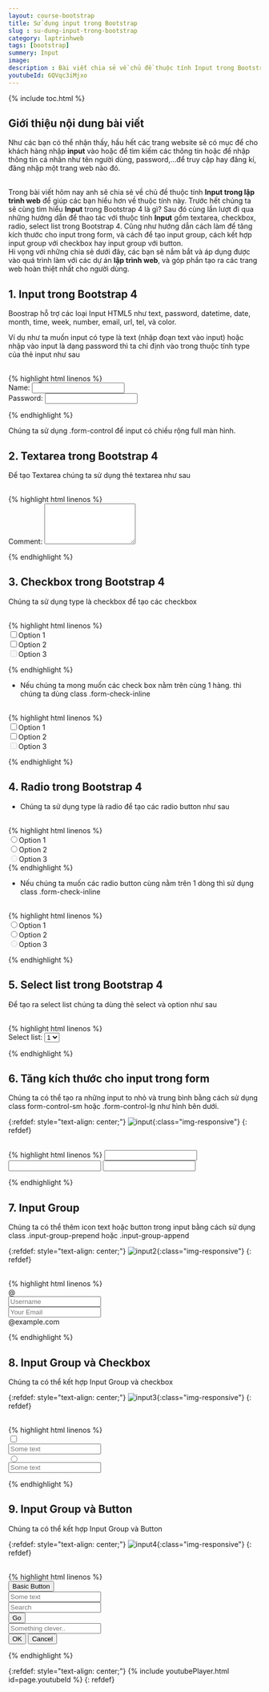 ```yaml
---
layout: course-bootstrap
title: Sử dụng input trong Bootstrap 
slug : su-dung-input-trong-bootstrap
category: laptrinhweb
tags: [bootstrap]
summery: Input
image:
description : Bài viết chia sẻ về chủ đề thuộc tính Input trong Bootstrap dùng áp dụng vào lập trình web. Để giúp các bạn hiểu hơn về thuộc tính này, trước hết bài viết sẽ giải thích, giới thiệu để hiểu được Input trong Bootstrap 4 là gì? Sau đó cùng lần lượt đi qua những hướng dẫn để thao tác với thuộc tính Input trong lập trình web gồm textarea, checkbox, radio, select list trong Bootstrap 4. Cũng như hướng dẫn cách làm để tăng kích thước cho input trong form, và cách để tạo input group, cách kết hợp input group với checkbox hay input group với button.
youtubeId: 6QVqc3iMjxo
---
```


{% include toc.html %}

## **Giới thiệu nội dung bài viết**

Như các bạn có thể nhận thấy, hầu hết các trang website sẽ có mục để cho khách hàng nhập <b>input</b> vào hoặc để tìm kiếm các thông tin hoặc để nhập thông tin cá nhân như tên người dùng, password,…để truy cập hay đăng kí, đăng nhập một trang web nào đó.

<br>
Trong bài viết hôm nay anh sẽ chia sẻ về chủ đề thuộc tính <b>Input trong lập trình web</b> để giúp các bạn hiểu hơn về thuộc tính này. Trước hết chúng ta sẽ cùng tìm hiểu <b>Input</b> trong Bootstrap 4 là gì? Sau đó cùng lần lượt đi qua những hướng dẫn để thao tác với thuộc tính <b>Input</b> gồm textarea, checkbox, radio, select list trong Bootstrap 4. Cũng như hướng dẫn cách làm để tăng kích thước cho input trong form, và cách để tạo input group, cách kết hợp input group với checkbox hay input group với button.

<br>
Hi vọng với những chia sẻ dưới đây, các bạn sẽ nắm bắt và áp dụng được vào quá trình làm với các dự án <b>lập trình web</b>, và góp phần tạo ra các trang web hoàn thiệt nhất cho người dùng.


## **1. Input trong Bootstrap 4**

Boostrap hỗ trợ các loại Input HTML5 như text, password, datetime, date, month, time, week, number, email, url, tel, và color.

Ví dụ như ta muốn input có type là text (nhập đoạn text vào input) hoặc nhập vào input là dạng password thì ta chỉ định vào trong thuộc tính type của thẻ input như sau



<br>
{% highlight html  linenos %}

  <div class="form-group">
  <label for="usr">Name:</label>
  <input type="text" class="form-control" id="usr">
</div>
<div class="form-group">
  <label for="pwd">Password:</label>
  <input type="password" class="form-control" id="pwd">
</div> 

{% endhighlight %}

Chúng ta sử dụng .form-control để input có chiều rộng full màn hình.

## **2. Textarea trong Bootstrap 4**

Để tạo Textarea chúng ta sử dụng thẻ textarea như sau


<br>
{% highlight html  linenos %}

<div class="form-group">
  <label for="comment">Comment:</label>
  <textarea class="form-control" rows="5" id="comment"></textarea>
</div> 

{% endhighlight %}

## **3. Checkbox trong Bootstrap 4**

Chúng ta sử dụng type là checkbox để tạo các checkbox 

<br>
{% highlight html  linenos %}

 <div class="form-check">
  <label class="form-check-label">
    <input type="checkbox" class="form-check-input" value="">Option 1
  </label>
</div>
<div class="form-check">
  <label class="form-check-label">
    <input type="checkbox" class="form-check-input" value="">Option 2
  </label>
</div>
<div class="form-check">
  <label class="form-check-label">
    <input type="checkbox" class="form-check-input" value="" disabled>Option 3
  </label>
</div> 

{% endhighlight %}

- Nếu chúng ta mong muốn các check box nằm trên cùng 1 hàng. thì chúng ta dùng class .form-check-inline

<br>
{% highlight html  linenos %}

 <div class="form-check-inline">
  <label class="form-check-label">
    <input type="checkbox" class="form-check-input" value="">Option 1
  </label>
</div>
<div class="form-check-inline">
  <label class="form-check-label">
    <input type="checkbox" class="form-check-input" value="">Option 2
  </label>
</div>
<div class="form-check-inline">
  <label class="form-check-label">
    <input type="checkbox" class="form-check-input" value="" disabled>Option 3
  </label>
</div> 

{% endhighlight %}

## **4. Radio trong Bootstrap 4**

- Chúng ta sử dụng type là radio để tạo các radio button như sau

<br>
{% highlight html  linenos %}

 <div class="form-check">
  <label class="form-check-label">
    <input type="radio" class="form-check-input" name="optradio">Option 1
  </label>
</div>
<div class="form-check">
  <label class="form-check-label">
    <input type="radio" class="form-check-input" name="optradio">Option 2
  </label>
</div>
<div class="form-check disabled">
  <label class="form-check-label">
    <input type="radio" class="form-check-input" name="optradio" disabled>Option 3
  </label>
</div> 
{% endhighlight %}

- Nếu chúng ta muốn các radio button cùng nằm trên 1 dòng thì sử dụng class .form-check-inline

<br>
{% highlight html  linenos %}

 <div class="form-check-inline">
  <label class="form-check-label">
    <input type="radio" class="form-check-input" name="optradio">Option 1
  </label>
</div>
<div class="form-check-inline">
  <label class="form-check-label">
    <input type="radio" class="form-check-input" name="optradio">Option 2
  </label>
</div>
<div class="form-check-inline disabled">
  <label class="form-check-label">
    <input type="radio" class="form-check-input" name="optradio" disabled>Option 3
  </label>
</div> 

{% endhighlight %}

## **5. Select list trong Bootstrap 4**

Để tạo ra select list chúng ta dùng thẻ select và option như sau

<br>
{% highlight html  linenos %}

 <div class="form-group">
  <label for="sel1">Select list:</label>
  <select class="form-control" id="sel1">
    <option>1</option>
    <option>2</option>
    <option>3</option>
    <option>4</option>
  </select>
</div> 

{% endhighlight %}

## **6. Tăng kích thước cho input trong form**

Chúng ta có thể tạo ra những input to nhỏ và trung bình bằng cách sử dụng class form-control-sm hoặc .form-control-lg như hình bên dưới.

{:refdef: style="text-align: center;"}
![input](/images/post/boostrap/input1.png){:class="img-responsive"}
{: refdef}

<br>
{% highlight html  linenos %}


<input type="text" class="form-control form-control-sm">
<input type="text" class="form-control form-control">
<input type="text" class="form-control form-control-lg"> 

{% endhighlight %}

## **7. Input Group**

Chúng ta có thể thêm icon text hoặc button trong input bằng cách sử dụng class .input-group-prepend hoặc .input-group-append

{:refdef: style="text-align: center;"}
![input2](/images/post/boostrap/input2.png){:class="img-responsive"}
{: refdef}

<br>
{% highlight html  linenos %}

 <form>
  <div class="input-group mb-3">
    <div class="input-group-prepend">
      <span class="input-group-text">@</span>
    </div>
    <input type="text" class="form-control" placeholder="Username">
  </div>

  <div class="input-group mb-3">
    <input type="text" class="form-control" placeholder="Your Email">
    <div class="input-group-append">
      <span class="input-group-text">@example.com</span>
    </div>
  </div>
</form> 

{% endhighlight %}


## **8. Input Group và Checkbox**

Chúng ta có thể kết hợp Input Group và checkbox

{:refdef: style="text-align: center;"}
![input3](/images/post/boostrap/input3.png){:class="img-responsive"}
{: refdef}

<br>
{% highlight html  linenos %}

   <div class="input-group mb-3">
  <div class="input-group-prepend">
    <div class="input-group-text">
      <input type="checkbox">
    </div>
  </div>
  <input type="text" class="form-control" placeholder="Some text">
</div>

<div class="input-group mb-3">
  <div class="input-group-prepend">
    <div class="input-group-text">
      <input type="radio">
    </div>
  </div>
  <input type="text" class="form-control" placeholder="Some text">
</div> 

{% endhighlight %}

## **9. Input Group và Button**

Chúng ta có thể kết hợp Input Group và Button

{:refdef: style="text-align: center;"}
![input4](/images/post/boostrap/input4.png){:class="img-responsive"}
{: refdef}

<br>
{% highlight html  linenos %}

 <div class="input-group mb-3">
  <div class="input-group-prepend">
    <button class="btn btn-outline-primary" type="button">Basic Button</button>
  </div>
  <input type="text" class="form-control" placeholder="Some text">
</div>

<div class="input-group mb-3">
  <input type="text" class="form-control" placeholder="Search">
  <div class="input-group-append">
    <button class="btn btn-success" type="submit">Go</button>
  </div>
</div>

<div class="input-group mb-3">
  <input type="text" class="form-control" placeholder="Something clever..">
  <div class="input-group-append">
    <button class="btn btn-primary" type="button">OK</button>
    <button class="btn btn-danger" type="button">Cancel</button>
  </div>
</div> 

{% endhighlight %}


{:refdef: style="text-align: center;"}
{% include youtubePlayer.html id=page.youtubeId %}
{: refdef}
